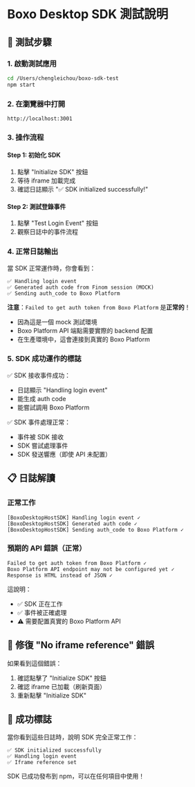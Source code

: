 # Boxo Desktop SDK 測試說明

## 🎯 測試步驟

### 1. 啟動測試應用
```bash
cd /Users/chengleichou/boxo-sdk-test
npm start
```

### 2. 在瀏覽器中打開
```
http://localhost:3001
```

### 3. 操作流程

#### Step 1: 初始化 SDK
1. 點擊 "Initialize SDK" 按鈕
2. 等待 iframe 加載完成
3. 確認日誌顯示 "✅ SDK initialized successfully!"

#### Step 2: 測試登錄事件
1. 點擊 "Test Login Event" 按鈕
2. 觀察日誌中的事件流程

### 4. 正常日誌輸出

當 SDK 正常運作時，你會看到：
```
✅ Handling login event
✅ Generated auth code from Finom session (MOCK)
✅ Sending auth_code to Boxo Platform
```

**注意**：`Failed to get auth token from Boxo Platform` 是**正常的**！
- 因為這是一個 mock 測試環境
- Boxo Platform API 端點需要實際的 backend 配置
- 在生產環境中，這會連接到真實的 Boxo Platform

### 5. SDK 成功運作的標誌

✅ SDK 接收事件成功：
- 日誌顯示 "Handling login event"
- 能生成 auth code
- 能嘗試調用 Boxo Platform

✅ SDK 事件處理正常：
- 事件被 SDK 接收
- SDK 嘗試處理事件
- SDK 發送響應（即使 API 未配置）

## 📋 日誌解讀

### 正常工作
```
[BoxoDesktopHostSDK] Handling login event ✓
[BoxoDesktopHostSDK] Generated auth code ✓
[BoxoDesktopHostSDK] Sending auth_code to Boxo Platform ✓
```

### 預期的 API 錯誤（正常）
```
Failed to get auth token from Boxo Platform ✓
Boxo Platform API endpoint may not be configured yet ✓
Response is HTML instead of JSON ✓
```

這說明：
- ✅ SDK 正在工作
- ✅ 事件被正確處理
- ⚠️ 需要配置真實的 Boxo Platform API

## 🔧 修復 "No iframe reference" 錯誤

如果看到這個錯誤：
1. 確認點擊了 "Initialize SDK" 按鈕
2. 確認 iframe 已加載（刷新頁面）
3. 重新點擊 "Initialize SDK"

## 🎉 成功標誌

當你看到這些日誌時，說明 SDK 完全正常工作：
```
✅ SDK initialized successfully
✅ Handling login event
✅ Iframe reference set
```

SDK 已成功發布到 npm，可以在任何項目中使用！
